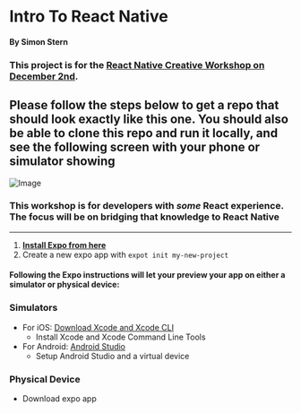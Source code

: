 # Intro To React Native
#### By Simon Stern


### This project is for the [React Native Creative Workshop on December 2nd](https://www.meetup.com/React-Native-Creative-Active/events/265858749/). 

## Please follow the steps below to get a repo that should look exactly like this one. You should also be able to clone this repo and run it locally, and see the following screen  with your phone or simulator showing

![Image](https://i.imgur.com/8YCjwmp.png)

### This workshop is for developers with *some* React experience. The focus will be on bridging that knowledge to React Native

---- 

1) **[Install Expo from here](https://docs.expo.io/versions/v35.0.0/get-started/installation/)**
2) Create a new expo app with `expot init my-new-project`

#### **Following the Expo instructions will let your preview your app on either a simulator or physical device:** 

### Simulators
- For iOS: [Download Xcode and Xcode CLI](https://docs.expo.io/versions/latest/workflow/ios-simulator)
   - Install Xcode and Xcode Command Line Tools
- For Android: [Android Studio](https://docs.expo.io/versions/v35.0.0/workflow/android-studio-emulator/)
  - Setup Android Studio and a virtual device

### Physical Device
- Download expo app
  
